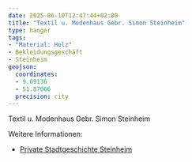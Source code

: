 ```yaml
---
date: 2025-06-10T12:47:44+02:00
title: "Textil u. Modenhaus Gebr. Simon Steinheim"
type: hanger
tags:
- "Material: Holz"
- Bekleidungsgeschäft
- Steinheim
geojson:
  coordinates:
  - 9.09136
  - 51.87066
  precision: city
---
```

Textil u. Modenhaus Gebr. Simon Steinheim

<div class="notes">
Weitere Informationen:
<ul>
<li><a href="https://tourismus.steinheim.de/Stadtgeschichte/Private-Stadtgeschichte/index.php?object=tx,3276.49.1&amp;NavID=3276.18&amp;La=1">Private Stadtgeschichte Steinheim</a></li>
</ul>
</div>
